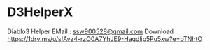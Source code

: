 # D3HelperX
Diablo3 Helper
EMail : ssw900528@gmail.com
Download : https://1drv.ms/u/s!Avz4-rzO0A7YhJE9-Hagdlip5Pu5xw?e=bTNhtO
